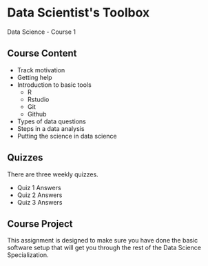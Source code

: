 # Data Scientist's Toolbox
Data Science - Course 1

## Course Content
* Track motivation
* Getting help
* Introduction to basic tools
  * R
  * Rstudio
  * Git
  * Github
* Types of data questions
* Steps in a data analysis
* Putting the science in data science
 
## Quizzes
There are three weekly quizzes. 
* Quiz 1 Answers
* Quiz 2 Answers
* Quiz 3 Answers

## Course Project
This assignment is designed to make sure you have done the basic software setup that will get you through the rest of the Data Science Specialization.
